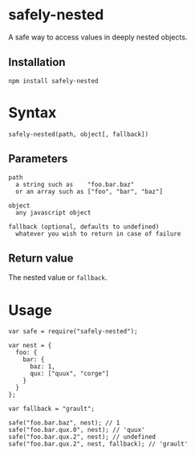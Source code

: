 # safely-nested

A safe way to access values in deeply nested objects.

## Installation

```
npm install safely-nested
```

# Syntax
```
safely-nested(path, object[, fallback])
```
## Parameters

```
path
  a string such as    "foo.bar.baz"
  or an array such as ["foo", "bar", "baz"]

object
  any javascript object

fallback (optional, defaults to undefined)
  whatever you wish to return in case of failure
```

## Return value

The nested value or `fallback`.

# Usage
```
var safe = require("safely-nested");

var nest = {
  foo: {
    bar: {
      baz: 1,
      qux: ["quux", "corge"]
    }
  }
};

var fallback = "grault";

safe("foo.bar.baz", nest); // 1
safe("foo.bar.qux.0", nest); // 'quux'
safe("foo.bar.qux.2", nest); // undefined
safe("foo.bar.qux.2", nest, fallback); // 'grault'
```
